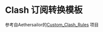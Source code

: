 # Clash 订阅转换模板


参考自Aethersailor的[Custom_Clash_Rules](https://github.com/Aethersailor/Custom_Clash_Rules) 项目

